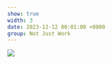 ```yaml
---
show: true
width: 3
date: 2023-12-12 00:01:00 +0800
group: Not Just Work
---
```

<div>
<img src="{{ 'assets/images/etc/3.jpg' | relative_url }}" class="img-fluid rounded" >
</div>